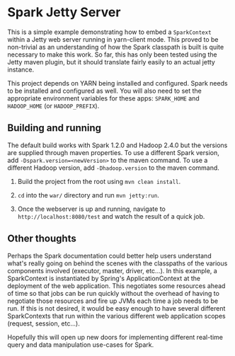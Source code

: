 # Spark Jetty Server

This is a simple example demonstrating how to embed a ```SparkContext``` within a Jetty web server running in yarn-client mode.
This proved to be non-trivial as an understanding of how the Spark classpath is built is quite necessary to make this work. So
far, this has only been tested using the Jetty maven plugin, but it should translate fairly easily to an actual jetty instance.

This project depends on YARN being installed and configured. Spark needs to be installed and configured as well. You will also
need to set the appropriate environment variables for these apps: ```SPARK_HOME``` and ```HADOOP_HOME``` (or ```HADOOP_PREFIX```).

## Building and running

The default build works with Spark 1.2.0 and Hadoop 2.4.0 but the versions are supplied through maven properties. To use a different Spark version, add ```-Dspark.version=<newVersion>``` to the maven command. To use a different Hadoop version, add ```-Dhadoop.version``` to the maven command.

1. Build the project from the root using ```mvn clean install```.

2. ```cd``` into the ```war/``` directory and run ```mvn jetty:run```.

3. Once the webserver is up and running, navigate to ```http://localhost:8080/test``` and watch the result of a quick job.


## Other thoughts

Perhaps the Spark documentation could better help users understand what's really going on behind the scenes with the classpaths of the various components involved (executor, master, driver, etc...). In this example, a SparkContext is instantiated by Spring's ApplicationContext at the deployment of the web application. This negotiates some resources ahead of time so that jobs can be run quickly without the overhead of having to negotiate those resources and fire up JVMs each time a job needs to be run. If this is not desired, it would be easy enough to have several different SparkContexts that run within the various different web application scopes (request, session, etc...). 

Hopefully this will open up new doors for implementing different real-time query and data manipulation use-cases for Spark.
